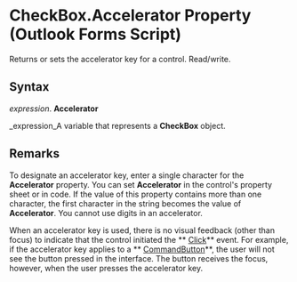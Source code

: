 
# CheckBox.Accelerator Property (Outlook Forms Script)

Returns or sets the accelerator key for a control. Read/write.


## Syntax

 _expression_. **Accelerator**

 _expression_A variable that represents a  **CheckBox** object.


## Remarks

To designate an accelerator key, enter a single character for the  **Accelerator** property. You can set **Accelerator** in the control's property sheet or in code. If the value of this property contains more than one character, the first character in the string becomes the value of **Accelerator**. You cannot use digits in an accelerator.

When an accelerator key is used, there is no visual feedback (other than focus) to indicate that the control initiated the  ** [Click](186f0164-0d7d-0068-b8ec-2e1bc6e561cd.md)** event. For example, if the accelerator key applies to a ** [CommandButton](bb2bcfaa-e7a5-cedc-2ed7-bcc17a4d8fb6.md)**, the user will not see the button pressed in the interface. The button receives the focus, however, when the user presses the accelerator key.

